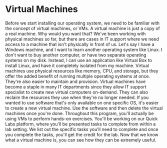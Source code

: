 # Virtual Machines

Before we start installing our operating system, we need to be familiar with the concept of virtual machines, or VMs. A virtual machine is just a copy of a real machine. Why would you want that? We've been working with physical machines so far, but there are cases in IT support where we need access to a machine that isn't physically in front of us. Let's say I have a Windows machine, and I want to learn another operating system like Linux. I don't want to buy another computer, or have two separate operating systems on my disk. Instead, I can use an application like Virtual Box to install Linux, and have it completely isolated from my machine. Virtual machines use physical resources like memory, CPU, and storage, but they offer the added benefit of running multiple operating systems at once. They're also easier to maintain and provision. Virtual machines have become a staple in many IT departments since they allow IT support specialist to create new virtual computers on-demand. They can also reclaim the resources they use when they're no longer needed. If you wanted to use software that's only available on one specific OS, it's easier to create a new virtual machine. Use the software and then delete the virtual machines once you're done. Throughout this program, you'll actually be using VMs to perform hands-on exercises. You'll be working on our Quick Labs platform, where you'll be presented tasks to complete from within a lab setting. We list out the specific tasks you'll need to complete and once you complete the tasks, you'll get the credit for the lab. Now that we know what a virtual machine is, you can see how they can be extremely useful.
